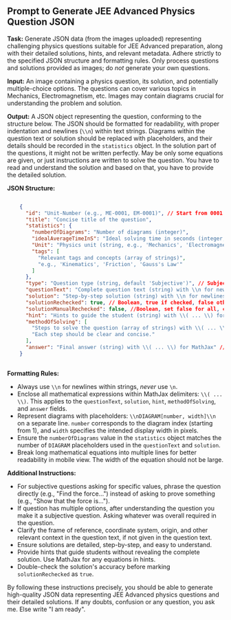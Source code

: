 

## Prompt to Generate JEE Advanced Physics Question JSON

**Task:** Generate JSON data (from the images uploaded) representing challenging physics questions suitable for JEE Advanced preparation, along with their detailed solutions, hints, and relevant metadata.  Adhere strictly to the specified JSON structure and formatting rules.  Only process questions and solutions provided as images; do *not* generate your own questions.

**Input:** An image containing a physics question, its solution, and potentially multiple-choice options. The questions can cover various topics in Mechanics, Electromagnetism, etc. Images may contain diagrams crucial for understanding the problem and solution.

**Output:** A JSON object representing the question, conforming to the structure below. The JSON should be formatted for readability, with proper indentation and newlines (`\\n`) within text strings.  Diagrams within the question text or solution should be replaced with placeholders, and their details should be recorded in the `statistics` object. In the solution part of the questions, it might not be written perfectly. May be only some equations are given, or just instructions are written to solve the question. You have to read and understand the solution and based on that, you have to provide the detailed solution.

**JSON Structure:**

```json

    {
      "id": "Unit-Number (e.g., ME-0001, EM-0001)", // Start from 0001 for each unit.  ME for Mechanics, EM for Electromagnetism, etc.
      "title": "Concise title of the question",
      "statistics": {
        "numberOfDiagrams": "Number of diagrams (integer)",
        "idealAverageTimeInS": "Ideal solving time in seconds (integer, default 600)",
        "Unit": "Physics unit (string, e.g., 'Mechanics', 'Electromagnetism')", // Mechanics, Application of Mechanics, Heat and Thermodynamics, Electromagnetism, Optics, Modern Physics
        "tags": [
          "Relevant tags and concepts (array of strings)",
          "e.g., 'Kinematics', 'Friction', 'Gauss's Law'"
        ]
      },
      "type": "Question type (string, default 'Subjective')", // Subjective, Single Correct, Multiple Correct, Integer Type
      "questionText": "Complete question text (string) with \\n for newlines and \\( ... \\) for MathJax", // DIAGRAM[number, width] for diagram placeholder
      "solution": "Step-by-step solution (string) with \\n for newlines and \\( ... \\) for MathJax", // DIAGRAM[number, width] for diagram placeholder
      "solutionRechecked": true, // Boolean, true if checked, false otherwise
      "solutionManualRechecked": false, //Boolean, set false for all, change manually to true
      "hint": "Hints to guide the student (string) with \\( ... \\) for MathJax",
      "methodOfSolving": [
        "Steps to solve the question (array of strings) with \\( ... \\) for MathJax" ,
        "Each step should be clear and concise."
      ],
      "answer": "Final answer (string) with \\( ... \\) for MathJax" //For MCQ, mention the option, and for others mention the exact answer
    }
  
```

**Formatting Rules:**

*   Always use `\\n` for newlines within strings, *never* use `\n`.
*   Enclose all mathematical expressions within MathJax delimiters: `\\( ... \\)`.  This applies to the `questionText`, `solution`, `hint`, `methodOfSolving`, and `answer` fields.
*   Represent diagrams with placeholders: `\\nDIAGRAM[number, width]\\n` on a separate line.  `number` corresponds to the diagram index (starting from 1), and `width` specifies the intended display width in pixels.
*   Ensure the `numberOfDiagrams` value in the `statistics` object matches the number of `DIAGRAM` placeholders used in the `questionText` and `solution`.
*   Break long mathematical equations into multiple lines for better readability in mobile view. The width of the equation should not be large.


**Additional Instructions:**

*   For subjective questions asking for specific values, phrase the question directly (e.g., "Find the force...") instead of asking to prove something (e.g., "Show that the force is...").
*   If question has multiple options, after understanding the question you make it a subjective question. Asking whatever was overall required in the question.
*   Clarify the frame of reference, coordinate system, origin, and other relevant context in the question text, if not given in the question text.
*   Ensure solutions are detailed, step-by-step, and easy to understand.
*   Provide hints that guide students without revealing the complete solution.  Use MathJax for any equations in hints.
*   Double-check the solution's accuracy before marking `solutionRechecked` as `true`.



By following these instructions precisely, you should be able to generate high-quality JSON data representing JEE Advanced physics questions and their detailed solutions. If any doubts, confusion or any question, you ask me. Else write "I am ready".
